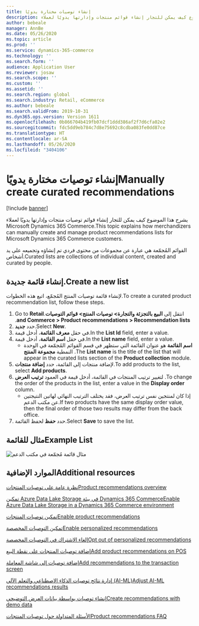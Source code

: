 ```yaml
---
title: إنشاء توصيات مختارة يدويًا
description: يشرح هذا الموضوع كيف يمكن للتجار إنشاء قوائم منتجات وإدارتها يدويًا لعملاء Microsoft Dynamics 365 Commerce.
author: bebeale
manager: AnnBe
ms.date: 05/26/2020
ms.topic: article
ms.prod: ''
ms.service: dynamics-365-commerce
ms.technology: ''
ms.search.form: ''
audience: Application User
ms.reviewer: josaw
ms.search.scope: ''
ms.custom: ''
ms.assetid: ''
ms.search.region: global
ms.search.industry: Retail, eCommerce
ms.author: bebeale
ms.search.validFrom: 2019-10-31
ms.dyn365.ops.version: Version 1611
ms.openlocfilehash: 0b866704b419fb07dcf1ddd386af2f7d6cfa02e2
ms.sourcegitcommit: fdc5dd9eb784c7d8e75692c8cdba083fe0dd87ce
ms.translationtype: HT
ms.contentlocale: ar-SA
ms.lasthandoff: 05/26/2020
ms.locfileid: "3404106"
---
```

# <a name="manually-create-curated-recommendations"></a><span data-ttu-id="c01c3-103">إنشاء توصيات مختارة يدويًا</span><span class="sxs-lookup"><span data-stu-id="c01c3-103">Manually create curated recommendations</span></span>

[!include [banner](includes/banner.md)]

<span data-ttu-id="c01c3-104">يشرح هذا الموضوع كيف يمكن للتجار إنشاء قوائم توصيات منتجات وإدارتها يدويًا لعملاء Microsoft Dynamics 365 Commerce.</span><span class="sxs-lookup"><span data-stu-id="c01c3-104">This topic explains how merchandizers can manually create and manage product recommendations lists for Microsoft Dynamics 365 Commerce customers.</span></span>

<span data-ttu-id="c01c3-105">القوائم المُجمّعة هي عبارة عن مجموعات من محتوى فردي تم إنشاؤه وتجميعه على يد أشخاص.</span><span class="sxs-lookup"><span data-stu-id="c01c3-105">Curated lists are collections of individual content, created and curated by people.</span></span>  

## <a name="create-a-new-list"></a><span data-ttu-id="c01c3-106">إنشاء قائمة جديدة.</span><span class="sxs-lookup"><span data-stu-id="c01c3-106">Create a new list</span></span>

<span data-ttu-id="c01c3-107">لإنشاء قائمة توصيات المنتج المُجمّع، اتبع هذه الخطوات.</span><span class="sxs-lookup"><span data-stu-id="c01c3-107">To create a curated product recommendation list, follow these steps.</span></span>

1. <span data-ttu-id="c01c3-108">انتقل إلى ‏‫‏‫**البيع بالتجزئة والتجارة&gt; توصيات المنتج&gt; قوائم التوصيات**.</span><span class="sxs-lookup"><span data-stu-id="c01c3-108">Go to **Retail and Commerce &gt; Product recommendations &gt; Recommendation lists**.</span></span>
1. <span data-ttu-id="c01c3-109">حدد **جديد**.</span><span class="sxs-lookup"><span data-stu-id="c01c3-109">Select **New**.</span></span>
1. <span data-ttu-id="c01c3-110">في حقل **‏‫معرف القائمة‬**، أدخل قيمة.</span><span class="sxs-lookup"><span data-stu-id="c01c3-110">In the **List Id** field, enter a value.</span></span>
1. <span data-ttu-id="c01c3-111">في حقل **‏‫اسم القائمة‬**، أدخل قيمة.</span><span class="sxs-lookup"><span data-stu-id="c01c3-111">In the **List name** field, enter a value.</span></span>
    - <span data-ttu-id="c01c3-112">**اسم القائمة** هو عنوان القائمة التي ستظهر في قسم القوائم المُجمّعة في الوحدة النمطية **مجموعة المنتج** .</span><span class="sxs-lookup"><span data-stu-id="c01c3-112">The **List name** is the title of the list that will appear in the curated lists section of the **Product collection** module.</span></span>
1. <span data-ttu-id="c01c3-113">لإضافة منتجات إلى القائمة، حدد **إضافة منتجات**.</span><span class="sxs-lookup"><span data-stu-id="c01c3-113">To add products to the list, select **Add products**.</span></span>
1. <span data-ttu-id="c01c3-114">لتغيير ترتيب المنتجات في القائمة، أدخل قيمة في العمود **ترتيب العرض** .</span><span class="sxs-lookup"><span data-stu-id="c01c3-114">To change the order of the products in the list, enter a value in the **Display order** column.</span></span>
    - <span data-ttu-id="c01c3-115">إذا كان لمنتجين نفس ترتيب العرض، فقد يختلف الترتيب النهائي لهاتين النتيجتين عن مكتب الدعم.</span><span class="sxs-lookup"><span data-stu-id="c01c3-115">If two products have the same display order value, then the final order of those two results may differ from the back office.</span></span>
1. <span data-ttu-id="c01c3-116">حدد **حفظ** لحفظ القائمة.</span><span class="sxs-lookup"><span data-stu-id="c01c3-116">Select **Save** to save the list.</span></span>

## <a name="example-list"></a><span data-ttu-id="c01c3-117">مثال للقائمة</span><span class="sxs-lookup"><span data-stu-id="c01c3-117">Example List</span></span>

![مثال قائمة مُجمّعة في مكتب الدعم](./media/examplecuratedrecolist.png)

## <a name="additional-resources"></a><span data-ttu-id="c01c3-119">الموارد الإضافية</span><span class="sxs-lookup"><span data-stu-id="c01c3-119">Additional resources</span></span>

[<span data-ttu-id="c01c3-120">نظرة عامة على توصيات المنتجات</span><span class="sxs-lookup"><span data-stu-id="c01c3-120">Product recommendations overview</span></span>](product-recommendations.md)

[<span data-ttu-id="c01c3-121">تمكين Azure Data Lake Storage في بيئة Dynamics 365 Commerce</span><span class="sxs-lookup"><span data-stu-id="c01c3-121">Enable Azure Data Lake Storage in a Dynamics 365 Commerce environment</span></span>](enable-adls-environment.md)

[<span data-ttu-id="c01c3-122">تمكين توصيات المنتجات</span><span class="sxs-lookup"><span data-stu-id="c01c3-122">Enable product recommendations</span></span>](enable-product-recommendations.md)

[<span data-ttu-id="c01c3-123">تمكين التوصيات المخصصة</span><span class="sxs-lookup"><span data-stu-id="c01c3-123">Enable personalized recommendations</span></span>](personalized-recommendations.md)

[<span data-ttu-id="c01c3-124">إلغاء الاشتراك في التوصيات المخصصة</span><span class="sxs-lookup"><span data-stu-id="c01c3-124">Opt out of personalized recommendations</span></span>](personalization-gdpr.md)

[<span data-ttu-id="c01c3-125">إضافة توصيات المنتجات على نقطة البيع</span><span class="sxs-lookup"><span data-stu-id="c01c3-125">Add product recommendations on POS</span></span>](product.md)

[<span data-ttu-id="c01c3-126">إضافة توصيات إلى شاشة المعاملة</span><span class="sxs-lookup"><span data-stu-id="c01c3-126">Add recommendations to the transaction screen</span></span>](add-recommendations-control-pos-screen.md)

[<span data-ttu-id="c01c3-127">إدارة نتائج توصيات الذكاء الاصطناعي والتعلم الآلي (AI-ML)</span><span class="sxs-lookup"><span data-stu-id="c01c3-127">Adjust AI-ML recommendations results</span></span>](modify-product-recommendation-results.md)

[<span data-ttu-id="c01c3-128">إنشاء توصيات بواسطة بيانات العرض التوضيحي</span><span class="sxs-lookup"><span data-stu-id="c01c3-128">Create recommendations with demo data</span></span>](product-recommendations-demo-data.md)

[<span data-ttu-id="c01c3-129">الأسئلة المتداولة حول توصيات المنتجات</span><span class="sxs-lookup"><span data-stu-id="c01c3-129">Product recommendations FAQ</span></span>](faq-recommendations.md)
